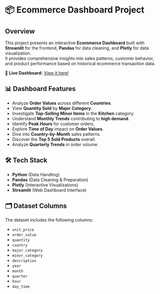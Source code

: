 # 📦 Ecommerce Dashboard Project

## Overview
This project presents an interactive **Ecommerce Dashboard** built with **Streamlit** for the frontend, **Pandas** for data cleaning, and **Plotly** for data visualization.  
It provides comprehensive insights into sales patterns, customer behavior, and product performance based on historical ecommerce transaction data.

🔗 **Live Dashboard:** [View it here!](https://ecommerce-eda-dashboard.streamlit.app/)

## 📊 Dashboard Features
- Analyze **Order Values** across different **Countries**.
- View **Quantity Sold** by **Major Category**.
- Investigate **Top-Selling Minor Items** in the **Kitchen** category.
- Understand **Monthly Trends** contributing to **high demand**.
- Identify **Peak Hours** for customer orders.
- Explore **Time of Day** impact on **Order Values**.
- Dive into **Country-by-Month** sales patterns.
- Discover the **Top 5 Sold Products** overall.
- Analyze **Quarterly Trends** in order volume.

## 🛠️ Tech Stack
- **Python** (Data Handling)
- **Pandas** (Data Cleaning & Preparation)
- **Plotly** (Interactive Visualizations)
- **Streamlit** (Web Dashboard Interface)

## 🗂️ Dataset Columns
The dataset includes the following columns:
- `unit_price`
- `order_value`
- `quantity`
- `country`
- `major_category`
- `minor_category`
- `description`
- `year`
- `month`
- `quarter`
- `hour`
- `day_time`
